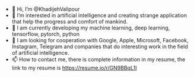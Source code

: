- 👋 Hi, I’m @KhadijehValipour
- 👀 I’m interested in artificial intelligence and creating strange application that help the progress and comfort of mankind. 
- 🌱 I am currently developing my machine learning, deep learning, tensorflow, pytorch, python
- 💞️ I am looking for cooperation with Google, Apple, Microsoft, Facebook, Instagram, Telegram and companies that do interesting work in the field of artificial intelligence.
- 📫 How to contact me, there is complete information in my resume, the link to my resume is https://resume.io/r/GN9BBqL1I

<!---
KhadijehValipour/KhadijehValipour is a ✨ special ✨ repository because its `README.md` (this file) appears on your GitHub profile.
You can click the Preview link to take a look at your changes.
--->
